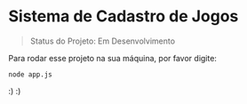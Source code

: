 # Sistema de Cadastro de Jogos 

> Status do Projeto: Em Desenvolvimento

Para rodar esse projeto na sua máquina, por favor digite:

```
node app.js
```

:) :)